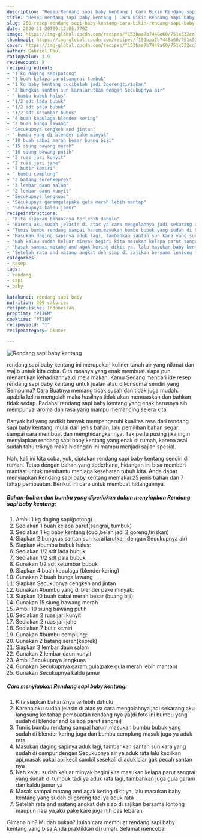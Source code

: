 ```yaml
---
description: "Resep Rendang sapi baby kentang | Cara Bikin Rendang sapi baby kentang Yang Lezat Sekali"
title: "Resep Rendang sapi baby kentang | Cara Bikin Rendang sapi baby kentang Yang Lezat Sekali"
slug: 266-resep-rendang-sapi-baby-kentang-cara-bikin-rendang-sapi-baby-kentang-yang-lezat-sekali
date: 2020-11-20T09:12:05.779Z
image: https://img-global.cpcdn.com/recipes/f153baa7b7448a60/751x532cq70/rendang-sapi-baby-kentang-foto-resep-utama.jpg
thumbnail: https://img-global.cpcdn.com/recipes/f153baa7b7448a60/751x532cq70/rendang-sapi-baby-kentang-foto-resep-utama.jpg
cover: https://img-global.cpcdn.com/recipes/f153baa7b7448a60/751x532cq70/rendang-sapi-baby-kentang-foto-resep-utama.jpg
author: Gabriel Paul
ratingvalue: 3.9
reviewcount: 8
recipeingredient:
- "1 kg daging sapipotong"
- "1 buah kelapa parutsangrai tumbuk"
- "1 kg baby kentang cucibelah jadi 2gorengtiriskan"
- "2 bungkus santan sun karalarutkan dengan Secukupnya air"
- " bumbu bubuk halus"
- "1/2 sdt lada bubuk"
- "1/2 sdt pala bubuk"
- "1/2 sdt ketumbar bubuk"
- "4 buah kapulaga blender kering"
- "2 buah bunga lawang"
- "Secukupnya cengkeh and jintan"
- " bumbu yang di blender pake minyak"
- "10 buah cabai merah besar buang biji"
- "15 siung bawang merah"
- "10 siung bawang putih"
- "2 ruas jari kunyit"
- "2 ruas jari jahe"
- "7 butir kemiri"
- " bumbu cemplung"
- "2 batang serehkeprek"
- "3 lembar daun salam"
- "2 lembar daun kunyit"
- "Secukupnya lengkuas"
- "Secukupnya garamgulapake gula merah lebih mantap"
- "Secukupnya kaldu jamur"
recipeinstructions:
- "Kita siapkan bahan2nya terlebih dahulu"
- "Karena aku sudah jelasin di atas ya cara mengolahnya jadi sekarang aku langsung ke tahap pembuatan rendang nya ya(di foto ini bumbu yang sudah di blender and kelapa parut sangrai)"
- "Tumis bumbu rendang sampai harum,masukan bumbu bubuk yang sudah di blender kering juga dan bumbu cemplung masuk juga ya aduk rata"
- "Masukan daging sapinya aduk lagi, tambahkan santan sun kara yang sudah di campur dengan Secukupnya air ya,aduk rata lalu kecilkan api,masak pakai api kecil sambil sesekali di aduk biar gak pecah santan nya"
- "Nah kalau sudah keluar minyak begini kita masukan kelapa parut sangrai yang sudah di tumbuk tadi ya aduk rata lagi, tambahkan juga gula garam dan kaldu jamur ya"
- "Masak sampai matang and agak kering dikit ya, lalu masukan baby kentang yang sudah di goreng tadi ya aduk rata"
- "Setelah rata and matang angkat deh siap di sajikan bersama lontong maupun nasi ya,aku pake kare juga nih pas lebaran"
categories:
- Resep
tags:
- rendang
- sapi
- baby

katakunci: rendang sapi baby 
nutrition: 209 calories
recipecuisine: Indonesian
preptime: "PT36M"
cooktime: "PT38M"
recipeyield: "1"
recipecategory: Dinner

---
```



![Rendang sapi baby kentang](https://img-global.cpcdn.com/recipes/f153baa7b7448a60/751x532cq70/rendang-sapi-baby-kentang-foto-resep-utama.jpg)


rendang sapi baby kentang ini merupakan kuliner tanah air yang nikmat dan wajib untuk kita coba. Cita rasanya yang enak membuat siapa pun menantikan kehadirannya di meja makan.
Kamu Sedang mencari ide resep rendang sapi baby kentang untuk jualan atau dikonsumsi sendiri yang Sempurna? Cara Buatnya memang tidak susah dan tidak juga mudah. apabila keliru mengolah maka hasilnya tidak akan memuaskan dan bahkan tidak sedap. Padahal rendang sapi baby kentang yang enak harusnya sih mempunyai aroma dan rasa yang mampu memancing selera kita.



Banyak hal yang sedikit banyak mempengaruhi kualitas rasa dari rendang sapi baby kentang, mulai dari jenis bahan, lalu pemilihan bahan segar sampai cara membuat dan menghidangkannya. Tak perlu pusing jika ingin menyiapkan rendang sapi baby kentang yang enak di rumah, karena asal sudah tahu triknya maka hidangan ini mampu menjadi sajian spesial.


Nah, kali ini kita coba, yuk, ciptakan rendang sapi baby kentang sendiri di rumah. Tetap dengan bahan yang sederhana, hidangan ini bisa memberi manfaat untuk membantu menjaga kesehatan tubuh kita. Anda dapat menyiapkan Rendang sapi baby kentang memakai 25 jenis bahan dan 7 tahap pembuatan. Berikut ini cara untuk membuat hidangannya.

<!--inarticleads1-->

##### Bahan-bahan dan bumbu yang diperlukan dalam menyiapkan Rendang sapi baby kentang:

1. Ambil 1 kg daging sapi(potong)
1. Sediakan 1 buah kelapa parut(sangrai, tumbuk)
1. Sediakan 1 kg baby kentang (cuci,belah jadi 2,goreng,tiriskan)
1. Siapkan 2 bungkus santan sun kara(larutkan dengan Secukupnya air)
1. Siapkan  #bumbu bubuk halus:
1. Sediakan 1/2 sdt lada bubuk
1. Sediakan 1/2 sdt pala bubuk
1. Gunakan 1/2 sdt ketumbar bubuk
1. Siapkan 4 buah kapulaga (blender kering)
1. Gunakan 2 buah bunga lawang
1. Siapkan Secukupnya cengkeh and jintan
1. Gunakan  #bumbu yang di blender pake minyak:
1. Siapkan 10 buah cabai merah besar (buang biji)
1. Gunakan 15 siung bawang merah
1. Ambil 10 siung bawang putih
1. Sediakan 2 ruas jari kunyit
1. Sediakan 2 ruas jari jahe
1. Sediakan 7 butir kemiri
1. Gunakan  #bumbu cemplung:
1. Gunakan 2 batang sereh(keprek)
1. Siapkan 3 lembar daun salam
1. Gunakan 2 lembar daun kunyit
1. Ambil Secukupnya lengkuas
1. Gunakan Secukupnya garam,gula(pake gula merah lebih mantap)
1. Gunakan Secukupnya kaldu jamur




<!--inarticleads2-->

##### Cara menyiapkan Rendang sapi baby kentang:

1. Kita siapkan bahan2nya terlebih dahulu
1. Karena aku sudah jelasin di atas ya cara mengolahnya jadi sekarang aku langsung ke tahap pembuatan rendang nya ya(di foto ini bumbu yang sudah di blender and kelapa parut sangrai)
1. Tumis bumbu rendang sampai harum,masukan bumbu bubuk yang sudah di blender kering juga dan bumbu cemplung masuk juga ya aduk rata
1. Masukan daging sapinya aduk lagi, tambahkan santan sun kara yang sudah di campur dengan Secukupnya air ya,aduk rata lalu kecilkan api,masak pakai api kecil sambil sesekali di aduk biar gak pecah santan nya
1. Nah kalau sudah keluar minyak begini kita masukan kelapa parut sangrai yang sudah di tumbuk tadi ya aduk rata lagi, tambahkan juga gula garam dan kaldu jamur ya
1. Masak sampai matang and agak kering dikit ya, lalu masukan baby kentang yang sudah di goreng tadi ya aduk rata
1. Setelah rata and matang angkat deh siap di sajikan bersama lontong maupun nasi ya,aku pake kare juga nih pas lebaran




Gimana nih? Mudah bukan? Itulah cara membuat rendang sapi baby kentang yang bisa Anda praktikkan di rumah. Selamat mencoba!
